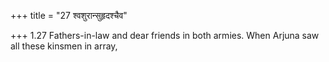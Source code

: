 +++
title = "27 श्वशुरान्सुहृदश्चैव"

+++
1.27 Fathers-in-law and dear friends in both armies. When Arjuna saw all
these kinsmen in array,
